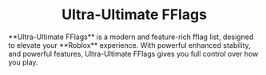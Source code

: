 <h1 align="center">Ultra-Ultimate FFlags</h1>
**Ultra-Ultimate FFlags** is a modern and feature-rich fflag list, designed to elevate your **Roblox** experience. With powerful enhanced stability, and powerful features, Ultra-Ultimate FFlags gives you full control over how you play.
